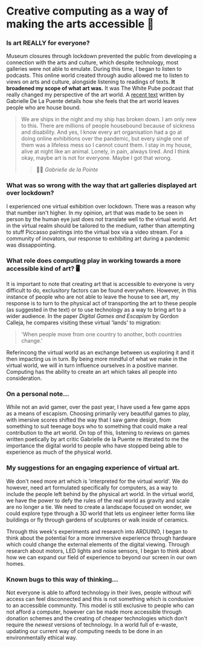 # Creative computing as a way of making the arts accessible 🎨



### Is art REALLY for everyone?

Museum closures through lockdown prevented the public from developing a connection with the arts and culture, which despite technology, most galleries were not able to emulate.  During this time, I began to listen to podcasts. This online world created through audio allowed me to listen to views on arts and culture, alongside listening to readings of texts. **It broadened my scope of what art was.** It was The White Pube podcast that really changed my perspective of the art world. A [recent text](https://www.thewhitepube.co.uk/love-letter-to-the-art-world) written by Gabrielle De La Puente details how she feels that the art world leaves people who are house bound. 

> We are ships in the night and my ship has broken down. I am only new to this. There are millions of people housebound because of sickness and disability. And yes, I know every art organisation had a go at doing online exhibitions over the pandemic, but every single one of them was a lifeless mess so I cannot count them. I stay in my house, alive at night like an animal. Lonely, in pain, always tired. And I think okay, maybe art is not for everyone. Maybe I got that wrong. 
>> 👯‍♂️ *Gabrielle de la Pointe*


### What was so wrong with the way that art galleries displayed art over lockdown? 

I experienced one virtual exhibition over lockdown. There was a reason why that number isn't higher. In my opinion, art that was made to be seen in person by the human eye just does not translate well to the virtual world. Art in the virtual realm should be tailored to the medium, rather than attempting to stuff Piccasso paintings into the virtual box via a video stream. For a community of inovators, our response to exhibiting art during a pandemic was dissappointing.

### What role does computing play in working towards a more accessible kind of art? 🖥

It is important to note that creating art that is accessible to everyone is very difficult to do, exclusitory factors can be found everywhere. However, in this instance of people who are not able to leave the house to see art, my response is to turn to the physical act of transporting the art to these people (as suggested in the text) or to use technology as a way to bring art to a wider audience. In the paper *Digital Games and Escapism* by Gordon Calleja, he compares visiting these virtual 'lands' to migration:

> 'When people move from one country to another, both countries change.'

Referincong the virtual world as an exchange between us exploring it and it then impacting us in turn. By being more mindful of what we make in the virtual world, we will in turn influence ourselves in a positive manner. Computing has the ability to create an art which takes all people into consideration. 

### On a personal note...

While not an avid gamer, over the past year, I have used a few game apps as a means of escapism. Choosing primarily very beautiful games to play, with imersive scores shifted the way that I saw game design, from something to suit teenage boys who to something that could make a real contribution to the art world. On top of this, listening to reviews on games written poetically by art critic Gabrielle de la Puente re itterated to me the importance the digital world to people who have stopped being able to experience as much of the physical world. 

### My suggestions for an engaging experience of virtual art. 

We don't need more art which is 'interpreted for the virtual world'. We do however, need art formulated specifically for computers, as a way to include the people left behind by the physical art world. In the virtual world, we have the power to defy the rules of the real world as gravity and scale are no longer a tie. We need to create a landscape focused on wonder, we could explore type through a 3D world that lets us engineer letter forms like buildings or fly through gardens of sculptures or walk inside of ceramics. 

Through this week's experiments and research into ARDUINO, I began to think about the potential for a more immersive experience through hardware which could change the external elements of the digital viewing. Through research about motors, LED lights and noise sensors, I began to think about how we can expand our field of experience to beyond our screen in our own homes. 


### Known bugs to this way of thinking...

Not everyone is able to afford technology in their lives, people without wifi access can feel disconnected and this is not something which is condusive to an accessible community. This model is still exclusive to people who can not afford a computer, however can be made more accessible through donation schemes and the creating of cheaper technologies which don't require the *newest* versions of technology. In a world full of e-waste, updating our current way of computing needs to be done in an environmentally ethical way. 







